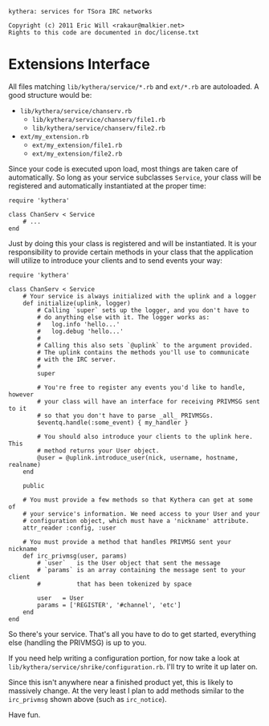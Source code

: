     kythera: services for TSora IRC networks

    Copyright (c) 2011 Eric Will <rakaur@malkier.net>
    Rights to this code are documented in doc/license.txt

Extensions Interface
====================

All files matching `lib/kythera/service/*.rb` and `ext/*.rb` are autoloaded.
A good structure would be:

  * `lib/kythera/service/chanserv.rb`
    * `lib/kythera/service/chanserv/file1.rb`
    * `lib/kythera/service/chanserv/file2.rb`
  * `ext/my_extension.rb`
    * `ext/my_extension/file1.rb`
    * `ext/my_extension/file2.rb`

Since your code is executed upon load, most things are taken care of
automatically. So long as your service subclasses `Service`, your class will
be registered and automatically instantiated at the proper time:

    require 'kythera'

    class ChanServ < Service
        # ...
    end

Just by doing this your class is registered and will be instantiated. It is
your responsibility to provide certain methods in your class that the
application will utilize to introduce your clients and to send events your way:

    require 'kythera'

    class ChanServ < Service
        # Your service is always initialized with the uplink and a logger
        def initialize(uplink, logger)
            # Calling `super` sets up the logger, and you don't have to
            # do anything else with it. The logger works as:
            #   log.info 'hello...'
            #   log.debug 'hello...'
            #
            # Calling this also sets `@uplink` to the argument provided.
            # The uplink contains the methods you'll use to communicate
            # with the IRC server.
            #
            super

            # You're free to register any events you'd like to handle, however
            # your class will have an interface for receiving PRIVMSG sent to it
            # so that you don't have to parse _all_ PRIVMSGs.
            $eventq.handle(:some_event) { my_handler }

            # You should also introduce your clients to the uplink here. This
            # method returns your User object.
            @user = @uplink.introduce_user(nick, username, hostname, realname)
        end

        public

        # You must provide a few methods so that Kythera can get at some of
        # your service's information. We need access to your User and your
        # configuration object, which must have a 'nickname' attribute.
        attr_reader :config, :user

        # You must provide a method that handles PRIVMSG sent your nickname
        def irc_privmsg(user, params)
            # `user`   is the User object that sent the message
            # `params` is an array containing the message sent to your client
            #          that has been tokenized by space

            user   = User
            params = ['REGISTER', '#channel', 'etc']
        end
    end

So there's your service. That's all you have to do to get started, everything
else (handling the PRIVMSG) is up to you.

If you need help writing a configuration portion, for now take a look at
`lib/kythera/service/shrike/configuration.rb`. I'll try to write it up later on.

Since this isn't anywhere near a finished product yet, this is likely to
massively change. At the very least I plan to add methods similar to the
`irc_privmsg` shown above (such as `irc_notice`).

Have fun.
